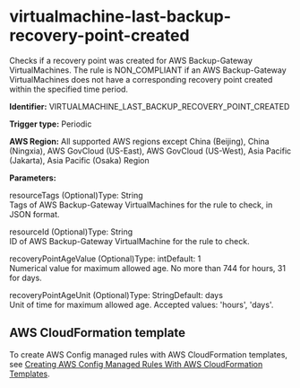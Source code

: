 # virtualmachine\-last\-backup\-recovery\-point\-created<a name="virtualmachine-last-backup-recovery-point-created"></a>

Checks if a recovery point was created for AWS Backup\-Gateway VirtualMachines\. The rule is NON\_COMPLIANT if an AWS Backup\-Gateway VirtualMachines does not have a corresponding recovery point created within the specified time period\. 

**Identifier:** VIRTUALMACHINE\_LAST\_BACKUP\_RECOVERY\_POINT\_CREATED

**Trigger type:** Periodic

**AWS Region:** All supported AWS regions except China \(Beijing\), China \(Ningxia\), AWS GovCloud \(US\-East\), AWS GovCloud \(US\-West\), Asia Pacific \(Jakarta\), Asia Pacific \(Osaka\) Region

**Parameters:**

resourceTags \(Optional\)Type: String  
Tags of AWS Backup\-Gateway VirtualMachines for the rule to check, in JSON format\.

resourceId \(Optional\)Type: String  
ID of AWS Backup\-Gateway VirtualMachine for the rule to check\.

recoveryPointAgeValue \(Optional\)Type: intDefault: 1  
Numerical value for maximum allowed age\. No more than 744 for hours, 31 for days\.

recoveryPointAgeUnit \(Optional\)Type: StringDefault: days  
Unit of time for maximum allowed age\. Accepted values: 'hours', 'days'\.

## AWS CloudFormation template<a name="w85aac12c32c17b9d549c15"></a>

To create AWS Config managed rules with AWS CloudFormation templates, see [Creating AWS Config Managed Rules With AWS CloudFormation Templates](aws-config-managed-rules-cloudformation-templates.md)\.
